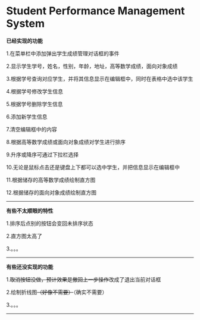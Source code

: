 # Student Performance Management System

**已经实现的功能**

1.在菜单栏中添加弹出学生成绩管理对话框的事件

2.显示学生学号，姓名，性别，年龄，地址，高等数学成绩，面向对象成绩

3.根据学号查询对应学生，并将其信息显示在编辑框中，同时在表格中选中该学生

4.根据学号修改学生信息

5.根据学号删除学生信息

6.添加新学生信息

7.清空编辑框中的内容

8.根据高等数学成绩或面向对象成绩对学生进行排序

9.升序或降序可通过下拉栏选择

10.无论是鼠标点击还是键盘上下都可以选中学生，并把信息显示在编辑框中

11.根据储存的高等数学成绩绘制直方图

12.根据储存的面向对象成绩绘制直方图

---

**有些不太顺眼的特性**

1.排序后点别的按钮会变回未排序状态

2.直方图太高了

3.。。。

---

**有些还没实现的功能**

1.~~取消按钮没做，预计效果是撤回上一步操作~~改成了退出当前对话框

2.绘制折线图~~（好像不需要）~~（确实不需要）

3.。。。

---


